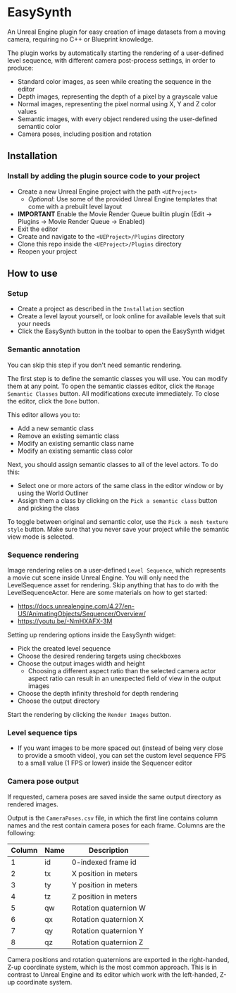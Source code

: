 # EasySynth

An Unreal Engine plugin for easy creation of image datasets from a moving camera, requiring no C++ or Blueprint knowledge.

The plugin works by automatically starting the rendering of a user-defined level sequence, with different camera post-process settings, in order to produce:

- Standard color images, as seen while creating the sequence in the editor
- Depth images, representing the depth of a pixel by a grayscale value
- Normal images, representing the pixel normal using X, Y and Z color values
- Semantic images, with every object rendered using the user-defined semantic color
- Camera poses, including position and rotation

## Installation

### Install by adding the plugin source code to your project

- Create a new Unreal Engine project with the path `<UEProject>`
  - <em>Optional</em>: Use some of the provided Unreal Engine templates that come with a prebuilt level layout
- <b>IMPORTANT</b> Enable the Movie Render Queue builtin plugin (Edit -> Plugins -> Movie Render Queue -> Enabled)
- Exit the editor
- Create and navigate to the `<UEProject>/Plugins` directory
- Clone this repo inside the `<UEProject>/Plugins` directory
- Reopen your project

## How to use

### Setup

- Create a project as described in the `Installation` section
- Create a level layout yourself, or look online for available levels that suit your needs
- Click the EasySynth button in the toolbar to open the EasySynth widget

### Semantic annotation

You can skip this step if you don't need semantic rendering.

The first step is to define the semantic classes you will use. You can modify them at any point. To open the semantic classes editor, click the `Manage Semantic Classes` button. All modifications execute immediately. To close the editor, click the `Done` button.

This editor allows you to:
- Add a new semantic class
- Remove an existing semantic class
- Modify an existing semantic class name
- Modify an existing semantic class color

Next, you should assign semantic classes to all of the level actors. To do this:
- Select one or more actors of the same class in the editor window or by using the World Outliner
- Assign them a class by clicking on the `Pick a semantic class` button and picking the class

To toggle between original and semantic color, use the `Pick a mesh texture style` button. Make sure that you never save your project while the semantic view mode is selected.

### Sequence rendering

Image rendering relies on a user-defined `Level Sequence`, which represents a movie cut scene inside Unreal Engine. You will only need the LevelSequence asset for rendering. Skip anything that has to do with the LevelSequenceActor. Here are some materials on how to get started:
- https://docs.unrealengine.com/4.27/en-US/AnimatingObjects/Sequencer/Overview/
- https://youtu.be/-NmHXAFX-3M

Setting up rendering options inside the EasySynth widget:
- Pick the created level sequence
- Choose the desired rendering targets using checkboxes
- Choose the output images width and height
  - Choosing a different aspect ratio than the selected camera actor aspect ratio can result in an unexpected field of view in the output images
- Choose the depth infinity threshold for depth rendering
- Choose the output directory

Start the rendering by clicking the `Render Images` button.

### Level sequence tips

- If you want images to be more spaced out (instead of being very close to provide a smooth video), you can set the custom level sequence FPS to a small value (1 FPS or lower) inside the Sequencer editor

### Camera pose output

If requested, camera poses are saved inside the same output directory as rendered images.

Output is the `CameraPoses.csv` file, in which the first line contains column names and the rest contain camera poses for each frame. Columns are the following:

| Column | Name | Description           |
| ------ | ---- | --------------------- |
| 1      | id   | 0-indexed frame id    |
| 2      | tx   | X position in meters  |
| 3      | ty   | Y position in meters  |
| 4      | tz   | Z position in meters  |
| 5      | qw   | Rotation quaternion W |
| 6      | qx   | Rotation quaternion X |
| 7      | qy   | Rotation quaternion Y |
| 8      | qz   | Rotation quaternion Z |

Camera positions and rotation quaternions are exported in the right-handed, Z-up coordinate system, which is the most common approach. This is in contrast to Unreal Engine and its editor which work with the left-handed, Z-up coordinate system.
